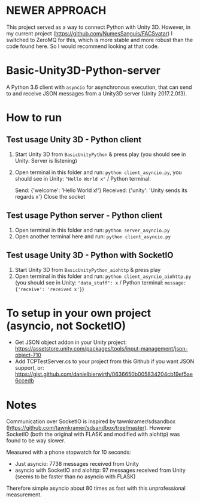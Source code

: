 # NEWER APPROACH
This project served as a way to connect Python with Unity 3D. However, in my current project (https://github.com/NumesSanguis/FACSvatar) I switched to ZeroMQ for this, which is more stable and more robust than the code found here. So I would recommend looking at that code.

# Basic-Unity3D-Python-server
A Python 3.6 client with `asyncio` for asynchronous execution, that can send to and receive JSON messages from a Unity3D server (Unity 2017.2.0f3).

# How to run
## Test usage Unity 3D - Python client
1) Start Unity 3D from `BasicUnityPython` & press play (you should see in Unity: Server is listening)
2) Open terminal in this folder and run: `python client_asyncio.py`, you should see in Unity: `"Hello World x"` / Python terminal:

    Send: {'welcome': 'Hello World x!'}
    Received:
    {'unity': 'Unity sends its regards x'}
    Close the socket

## Test usage Python server - Python client
1) Open terminal in this folder and run: `python server_asyncio.py`
2) Open another terminal here and run: `python client_asyncio.py`


## Test usage Unity 3D - Python with SocketIO
1) Start Unity 3D from `BasicUnityPython_aiohttp` & press play
2) Open terminal in this folder and run: `python client_asyncio_aiohttp.py` (you should see in Unity: `"data_stuff": x` / Python terminal: `message:  {'receive': 'received x'}`)


# To setup in your own project (asyncio, not SocketIO)
- Get JSON object addon in your Unity project: https://assetstore.unity.com/packages/tools/input-management/json-object-710
- Add TCPTestServer.cs to your project from this Github if you want JSON support, or: https://gist.github.com/danielbierwirth/0636650b005834204cb19ef5ae6ccedb

# Notes
Communication over SocketIO is inspired by tawnkramer/sdsandbox (https://github.com/tawnkramer/sdsandbox/tree/master).
However SocketIO (both the original with FLASK and modified with aiohttp) was found to be way slower.

Measured with a phone stopwatch for 10 seconds:

- Just asyncio: 7738 messages received from Unity
- asyncio with SocketIO and aiohttp: 97 messages received from Unity (seems to be faster than no asyncio with FLASK)

Therefore simple asyncio about 80 times as fast with this unprofessional measurement.

